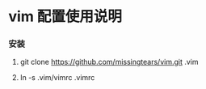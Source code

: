 # vim 配置使用说明

### 安装

1. git clone https://github.com/missingtears/vim.git .vim

2. ln -s .vim/vimrc .vimrc

